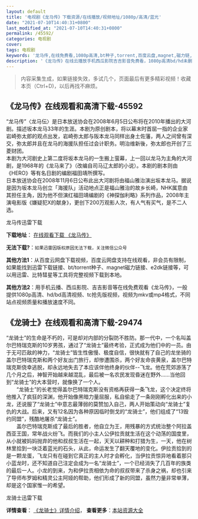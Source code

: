 ```yaml
---
layout: default
title: '电视剧《龙马传》下载资源/在线播放/视频地址/1080p/高清/蓝光'
date: "2021-07-10T14:40:31+0800"
last_modified_at: "2021-07-10T14:40:31+0800"
permalink: /45592/
categories: 电视剧
cover:
tags: 电视剧
keywords: '龙马传,在线免费看,1080p高清,bt种子,torrent,百度云盘,magnet,磁力链,迅雷下载资源'
description: '《龙马传》在线云播放手机西瓜影院吉吉影音免费看，1080p高清bd/hd未删减完整版和tc抢先枪版，mkv/mp4格式，附带bt/torrent种子、magnet/磁力链、百度云盘、网盘资源迅雷下载链接'
---
```


>内容采集生成，如果链接失效，多试几个，页面最后有更多精彩视频！收藏本页（Ctrl+D)，以后再找不麻烦。


## 《龙马传》在线观看和高清下载-45592

“龙马传&rdquo;〈龙马伝〉是日本放送协会在2008年6月5日公布将在2010年播出的大河剧。描述坂本龙马33年的生涯。本剧为原创剧本，将以幕末时首屈一指的企业家岩崎弥太郎的观点出发，岩崎弥太郎与阪本龙马同样出身土佐藩，两人之间曾有深交，弥太郎并且在龙马的海援队担任过会计职务。明治维新後，弥太郎也开创了三菱财团。<br />本剧为大河剧史上第二度将坂本龙马的一生搬上萤幕，上一回以龙马为主角的大河剧，是1968年的《龙马来了》（改编自司马辽太郎的小说）。本剧的剧本则由《HERO》等有名日剧的编剧福田靖所撰写。<br />日本放送协会在2008年11月6日公布此出大河剧将由福山雅治演出坂本龙马。据说是因为坂本龙马创立「海援队」活动地点正是福山雅治的故乡长崎，NHK属意由其担任主角，因为他不但演红福田靖编剧的《神探伽利略》系列作品，2008年主演电影版《嫌疑犯X的献身》，更创下200万观影人次，有人气有买气，是不二人选。


龙马传迅雷下载

**下载地址**： [在线观看下载 《龙马传》](https://www.993dy.com//vod-detail-id-6498.html) 


**无法下载?**：`如果迅雷因版权原因无法下载，关注微信公众号 `

**其他方法1**：从百度云网盘下载视频，百度云网盘支持在线观看，非会员有限制，如果能找到迅雷下载链接、bt/torrent种子、magnet磁力链接、e2dk链接等，可以用迅雷、比特彗星等工具将完整视频下载到本地。

**其他方法2**：用手机云播、西瓜影院、吉吉影音等在线免费观看《龙马传》，一般提供1080p高清、hd/bd高清视频、tc抢先版视频，视频为mkv或mp4格式，不同站点视频质量和播放速度不同。


## 《龙骑士》在线观看和高清下载-29474

“龙骑士&rdquo;的生命是不朽的，可是却对内部的分裂防不胜防。那一代中，一个名叫盖尔巴特瑞克斯的10岁男孩，通过了&ldquo;龙骑士&rdquo;最终考验，正式成为他们中的一员。由于无可匹敌的神力，&ldquo;龙骑士&rdquo;皆生性傲慢、极度自信，很快就有了自己的龙坐骑的盖尔巴特瑞克斯和两个好友出门旅行，却惨遭围杀，两个好友命丧黄泉，盖尔巴特瑞克斯侥幸逃脱，却永远地失去了本应该伴他终身的伙伴--飞龙。他在荒郊游荡了几个月之后，神智开始越来越混乱，最后被一名农民发现昏迷在野外……当他回到“龙骑士&rdquo;的大本营时，就像换了一个人。<br />　　“龙骑士&rdquo;的长老觉得盖尔巴特瑞克斯没有资格再获得一条飞龙，这个决定终将他推入了疯狂的深渊，他开始像黑暗力量屈服，私自偷走了一条刚刚孵化出来的小龙，还说服了&ldquo;龙骑士&rdquo;中意志最薄弱的莫赞加入自己，两人开始策动向“龙骑士&rdquo;复仇的大战。后来，又有12名因为各种原因临时倒戈的&ldquo;龙骑士&rdquo;，他们组成了“13毁约同盟”，残酷地屠杀“龙骑士&rdquo;。<br />　　盖尔巴特瑞克斯成了最后的胜者，他自立为王，用残暴的方式统治整个阿拉盖西亚王国，常年战火纷飞。而我们的小主人公伊拉贡就生活在这个动荡的国度里，从小就被妈妈抛弃的他和叔叔生活在一起，天天以耕种和打猎为生，一天，他在树林里拾到一块泛着蓝光的石头，从此，命运发生了翻天覆地的变化。伊拉贡拾到的是一颗龙蛋，飞龙只有在碰到它真正的主人时才会孵化，当伊拉贡惊异地看着那只小蓝龙时，还不知道自己注定会成为一名&ldquo;龙骑士&rdquo;，一个已经消失了几百年的族类的最后一人。小龙的到来，为和伊拉贡相依为命的叔叔带来了杀身之祸，却也引来了导师布罗姆和精灵公主阿娅的帮助，他们形成了新的同盟，虽然力量非常单薄，却是这个国家惟一的希望。</span>


龙骑士迅雷下载

**详情查看**： [《龙骑士》详情介绍](/movie/29474/)， **查看更多**：[本站资源大全](/movie/t/all/)

